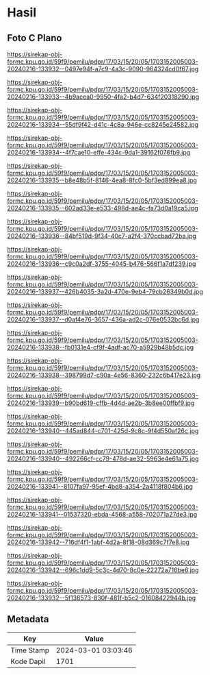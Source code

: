 # Hasil

## Foto C Plano

https://sirekap-obj-formc.kpu.go.id/59f9/pemilu/pdpr/17/03/15/20/05/1703152005003-20240216-133932--0497e94f-a7c9-4a3c-9090-964324cd0f67.jpg

https://sirekap-obj-formc.kpu.go.id/59f9/pemilu/pdpr/17/03/15/20/05/1703152005003-20240216-133933--4b9acea0-9950-4fa2-b4d7-634f20318290.jpg

https://sirekap-obj-formc.kpu.go.id/59f9/pemilu/pdpr/17/03/15/20/05/1703152005003-20240216-133934--55df9f42-d41c-4c8a-946e-cc8245e24582.jpg

https://sirekap-obj-formc.kpu.go.id/59f9/pemilu/pdpr/17/03/15/20/05/1703152005003-20240216-133934--4f7cae10-effe-434c-9da1-39162f076fb9.jpg

https://sirekap-obj-formc.kpu.go.id/59f9/pemilu/pdpr/17/03/15/20/05/1703152005003-20240216-133935--b8e48b5f-8146-4ea8-8fc0-5bf3ed899ea8.jpg

https://sirekap-obj-formc.kpu.go.id/59f9/pemilu/pdpr/17/03/15/20/05/1703152005003-20240216-133935--602ad33e-e533-498d-ae4c-fa73d0a19ca5.jpg

https://sirekap-obj-formc.kpu.go.id/59f9/pemilu/pdpr/17/03/15/20/05/1703152005003-20240216-133936--84bf519d-9f34-40c7-a2f4-370ccbad72ba.jpg

https://sirekap-obj-formc.kpu.go.id/59f9/pemilu/pdpr/17/03/15/20/05/1703152005003-20240216-133936--c9c0a2df-3755-4045-b476-566f1a7df239.jpg

https://sirekap-obj-formc.kpu.go.id/59f9/pemilu/pdpr/17/03/15/20/05/1703152005003-20240216-133937--426b4035-3a2d-470e-9eb4-79cb26349b0d.jpg

https://sirekap-obj-formc.kpu.go.id/59f9/pemilu/pdpr/17/03/15/20/05/1703152005003-20240216-133937--d0af4e76-3657-436a-ad2c-076e0532bc6d.jpg

https://sirekap-obj-formc.kpu.go.id/59f9/pemilu/pdpr/17/03/15/20/05/1703152005003-20240216-133938--fb0131e4-cf9f-4adf-ac70-a5929b48b5dc.jpg

https://sirekap-obj-formc.kpu.go.id/59f9/pemilu/pdpr/17/03/15/20/05/1703152005003-20240216-133938--398799d7-c90a-4e56-8360-232c6b417e23.jpg

https://sirekap-obj-formc.kpu.go.id/59f9/pemilu/pdpr/17/03/15/20/05/1703152005003-20240216-133939--b90bd619-cffb-4d4d-ae2b-3b8ee00ffbf9.jpg

https://sirekap-obj-formc.kpu.go.id/59f9/pemilu/pdpr/17/03/15/20/05/1703152005003-20240216-133940--445ad844-c701-425d-9c8c-9f4d550af26c.jpg

https://sirekap-obj-formc.kpu.go.id/59f9/pemilu/pdpr/17/03/15/20/05/1703152005003-20240216-133940--492266cf-cc79-478d-ae32-5963e4e61a75.jpg

https://sirekap-obj-formc.kpu.go.id/59f9/pemilu/pdpr/17/03/15/20/05/1703152005003-20240216-133941--8107fa97-95ef-4bd8-a354-2a4118f804b6.jpg

https://sirekap-obj-formc.kpu.go.id/59f9/pemilu/pdpr/17/03/15/20/05/1703152005003-20240216-133941--01537320-ebda-4568-a558-702071a27de3.jpg

https://sirekap-obj-formc.kpu.go.id/59f9/pemilu/pdpr/17/03/15/20/05/1703152005003-20240216-133942--716df4f1-1abf-4d2a-8f18-08d369c7f7e8.jpg

https://sirekap-obj-formc.kpu.go.id/59f9/pemilu/pdpr/17/03/15/20/05/1703152005003-20240216-133942--696c1dd9-5c3c-4d70-8c0e-22272a716be6.jpg

https://sirekap-obj-formc.kpu.go.id/59f9/pemilu/pdpr/17/03/15/20/05/1703152005003-20240216-133932--5f136573-830f-481f-b5c2-01608422944b.jpg


## Metadata

| Key        | Value               |
| ---------- | ------------------- |
| Time Stamp | 2024-03-01 03:03:46 |
| Kode Dapil | 1701                |



